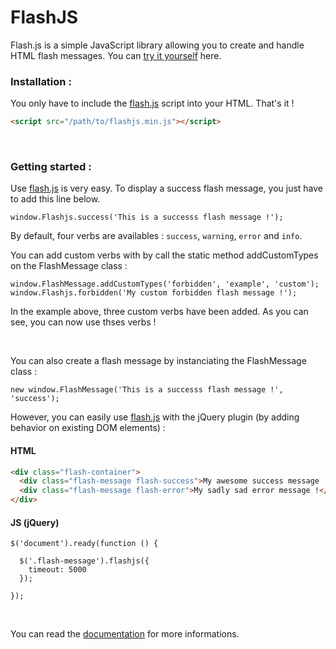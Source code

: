 # FlashJS
Flash.js is a simple JavaScript library allowing you to create and handle HTML flash messages.
You can [try it yourself](https://betaweb.github.io/flashjs/#examples) here.

### Installation :
You only have to include the [flash.js](https://betaweb.github.io/flashjs/) script into your HTML. That's it !

```HTML
<script src="/path/to/flashjs.min.js"></script>

```
<br>

### Getting started :
Use [flash.js](https://betaweb.github.io/flashjs/) is very easy. To display a success flash message, you just have to add this line below.
```JS
window.Flashjs.success('This is a successs flash message !');
```
By default, four verbs are availables : `success`, `warning`, `error` and `info`.

You can add custom verbs with by call the static method addCustomTypes on the FlashMessage class :
```JS
window.FlashMessage.addCustomTypes('forbidden', 'example', 'custom');
window.Flashjs.forbidden('My custom forbidden flash message !');
```
In the example above, three custom verbs have been added. As you can see, you can now use thses verbs !

<br>

You can also create a flash message by instanciating the FlashMessage class :

```JS
new window.FlashMessage('This is a successs flash message !', 'success');
```

However, you can easily use [flash.js](https://betaweb.github.io/flashjs/) with the jQuery plugin (by adding behavior on existing DOM elements) :
#### HTML
```HTML
<div class="flash-container">
  <div class="flash-message flash-success">My awesome success message !</div>
  <div class="flash-message flash-error">My sadly sad error message !</div>
</div>
```

#### JS (jQuery)
```JS
$('document').ready(function () {

  $('.flash-message').flashjs({
    timeout: 5000
  });

});
```

<br>

You can read the [documentation](https://betaweb.github.io/flashjs/) for more informations.